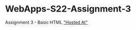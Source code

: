 # WebApps-S22-Assignment-3
Assignment 3 - Basic HTML
["Hosted At"](https://44-563-web-apps-s22.github.io/webapps-s22-assignment-3-MSajida/)